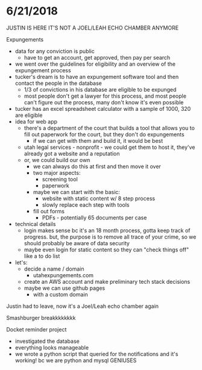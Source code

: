 # 6/21/2018

JUSTIN IS HERE IT'S NOT A JOEL/LEAH ECHO CHAMBER ANYMORE

Expungements
- data for any conviction is public
    - have to get an account, get approved, then pay per search
- we went over the guidelines for eligibility and an overview of the expungement process
- tucker's dream is to have an expungement software tool and then contact the people in the database
    - 1/3 of convictions in his database are eligible to be expunged
    - most people don't get a lawyer for this process, and most people can't figure out the process, many don't know it's even possible
- tucker has an excel spreadsheet calculator with a sample of 1000, 320 are eligible
- idea for web app
    - there's a department of the court that builds a tool that allows you to fill out paperwork for the court, but they don't do expungements
        - if we can get with them and build it, it would be best
    - utah legal services - nonprofit - we could get them to host it, they've already got a website and a reputation
    - or, we could build our own
        - we can always do this at first and then move it over
        - two major aspects:
            - screening tool
            - paperwork
        - maybe we can start with the basic:
            - website with static content w/ 8 step process
            - slowly replace each step with tools
        - fill out forms
            - PDFs - potentially 65 documents per case
- technical details
    - login makes sense bc it's an 18 month process, gotta keep track of progress. but, the purpose is to remove all trace of your crime, so we should probably be aware of data security
    - maybe even login for static content so they can "check things off" like a to do list
- let's:
    - decide a name / domain
        - utahexpungements.com
    - create an AWS account and make preliminary tech stack decisions
    - maybe we can use github pages
        - with a custom domain

Justin had to leave, now it's a Joel/Leah echo chamber again

Smashburger breakkkkkkkk

Docket reminder project
- investigated the database
- everything looks manageable
- we wrote a python script that queried for the notifications and it's working! bc we are python and mysql GENIUSES